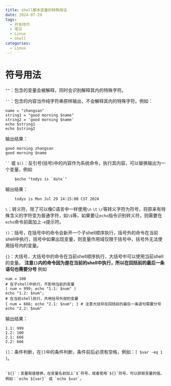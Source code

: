 ```yaml
---
title: shell脚本变量的特殊用法
date: 2024-07-29
tags:
  - 开发技巧
  - 笔记
  - Linux
  - shell
categories:
  - Linux
---
```

# 符号用法

`""`：包含的变量会被解释，同时会识别解释其内的特殊字符。

`''`：包含的内容当作纯字符串原样输出，不会解释其内的特殊字符。例如：


```shell
name = "zhangsan"
string1 = "good morning $name"
string2 = 'good morning $name'
echo $string1
echo $string2
```

输出结果：

```shell
good morning zhangsan
good morning $name
```

`
``
` 或 `$()`：反引号(括号)中的内容作为系统命令，执行其内容，可以替换输出为一个变量，例如

```shell
    $echo "todys is `date`"
```

输出结果：

```shell
    todys is Mon Jul 29 14:15:00 CST 2024
```

`\`：转义符，除了可以像C语言中一样使用`\n` `\t` `\r`等转义字符为符号，将原来有特殊含义的字符变为普通字符，如`\$`等，如果要让`echo`指令识别转义符，则需要在`echo`命令前面加上`-e`提示符。

`()`：括号，在括号中的命令会新开一个子shell顺序执行，括号外的命令在当前shell中执行，括号中如果出现变量，则变量作用域仅限于括号中，括号外无法使用括号内的变量。

`{}`：大括号，大括号中的命令在当前shell顺序执行，大括号中可以使用当前shell的变量。
**注意`{}`内的命令因为是在当前的shell中执行，所以在回括前的最后一条语句也需要分号**
例如

```shell
num = 100
# 在子shell中执行，不影响当前的变量
( num = 999; echo "1.1: $num" )
echo "1.2: $num";
# 在当前shell执行，共用括号外部的变量
{ num = 666; echo "2.1: $num"; } # 注意大括号在回括前的最后一条语句需要分号
echo "2.2: $num"

```

输出结果：

```shell
1.1: 999
1.2: 100
2.1: 666
2.2: 666
```

`[]`：条件判断，在`[]`中的条件判断，条件前后必须有空格，例如：`[ $var -eq 1 ]`。
```

`${}`：变量取值替换，在变量名前加上`$`符号，或者使用`${}`符号，可以获取变量的值。例如：`echo ${var}` 或 `echo $var`。